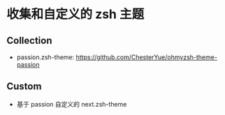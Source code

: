 # 收集和自定义的 zsh 主题

## Collection

- passion.zsh-theme: https://github.com/ChesterYue/ohmyzsh-theme-passion

## Custom

- 基于 passion 自定义的 next.zsh-theme
